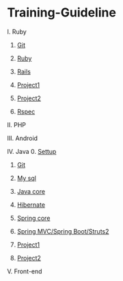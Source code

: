 # Training-Guideline

I. Ruby
1. [Git](https://#)

2. [Ruby](https://github.com/framgia/Training-Guideline/blob/master/Ruby/ruby.md)

3. [Rails](https://github.com/framgia/Training-Guideline/blob/master/Rails/rails_tutorial.md)

4. [Project1](https://#)

5. [Project2](https://#)

6. [Rspec](https://#)

II. PHP

III. Android

IV. Java
0. [Settup](https://docs.google.com/document/d/1Bhce_meNfVhBhtTsPDtclI0Fz56VjB8-g1gKqjKMats/edit?usp=sharing)

1. [Git](https://github.com/framgia/Training-Guideline/blob/master/Git/git_tutorial.md)

2. [My sql](https://github.com/framgia/Training-Guideline/blob/master/mysql/mysql.md)

3. [Java core](https://github.com/framgia/Training-Guideline/blob/master/JavaCore/javacore_tutorial.md)

4. [Hibernate](https://github.com/framgia/Training-Guideline/blob/master/Hibernate/hibernate_tutorial.md)

5. [Spring core](https://github.com/framgia/Training-Guideline/blob/master/SpringCore/SpringCore_tutorial.md)

6. [Spring MVC/Spring Boot/Struts2](https://github.com/framgia/Training-Guideline/blob/master/SpringMVC/SpringMVC_tutorial.md)

7. [Project1](https://#)

8. [Project2](https://#)

V. Front-end
